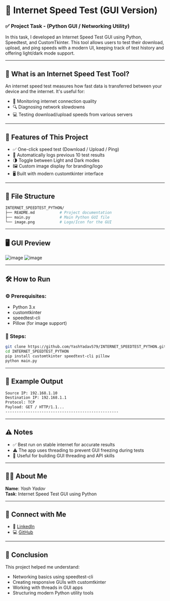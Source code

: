 # 🚀 Internet Speed Test (GUI Version)

### ✅ Project Task - (Python GUI / Networking Utility)

In this task, I developed an Internet Speed Test GUI using Python, Speedtest, and CustomTkinter.
This tool allows users to test their download, upload, and ping speeds with a modern UI, keeping track of test history and offering light/dark mode support.

---

## 🧠 What is an Internet Speed Test Tool?

An internet speed test measures how fast data is transferred between your device and the internet. It's useful for:
 - 📶 Monitoring internet connection quality
 - 🔍 Diagnosing network slowdowns
 - 💻 Testing download/upload speeds from various servers

---

## 🎯 Features of This Project

- ✅ One-click speed test (Download / Upload / Ping) 
- 📜 Automatically logs previous 10 test results 
- 🌗 Toggle between Light and Dark modes 
- 🖼️ Custom image display for branding/logo
- 🖥️ Built with modern customtkinter interface

---

## 📂 File Structure

```bash
INTERNET_SPEEDTEST_PYTHON/
├── README.md           # Project documentation    
├── main.py             # Main Python GUI file
└── image.png           # Logo/Icon for the GUI
```

---

## 🖥️ GUI Preview

![image](https://github.com/user-attachments/assets/b7d8fbb6-36e4-4c63-bd04-7b98d1667452)
![image](https://github.com/user-attachments/assets/4d92b58e-1f17-40bc-abfa-233ef51a4214)


---


## 🛠️ How to Run

### ⚙️ Prerequisites:
- Python 3.x
- customtkinter
- speedtest-cli
- Pillow (for image support)

### 🧪 Steps:
```bash
git clone https://github.com/YashYadav579/INTERNET_SPEEDTEST_PYTHON.git
cd INTERNET_SPEEDTEST_PYTHON
pip install customtkinter speedtest-cli pillow
python main.py
```

---

## 🧪 Example Output

```bash
Source IP: 192.168.1.10
Destination IP: 192.168.1.1
Protocol: TCP
Payload: GET / HTTP/1.1...
--------------------------------------------------
```

---

## ⚠️ Notes

 - ✅ Best run on stable internet for accurate results
 - ⚠️ The app uses threading to prevent GUI freezing during tests
 - 🧠 Useful for building GUI threading and API skills

---

## 🙋‍♂️ About Me

**Name**: _Yash Yadav_  
**Task**: Internet Speed Test GUI using Python   

---

## 🔗 Connect with Me

- 💼 [LinkedIn](https://www.linkedin.com/in/yashyadav-5790abc/)
- 💻 [GitHub](https://github.com/YashYadav579)

---

## 🏁 Conclusion

This project helped me understand:
 - Networking basics using speedtest-cli
 - Creating responsive GUIs with customtkinter
 - Working with threads in GUI apps
 - Structuring modern Python utility tools

